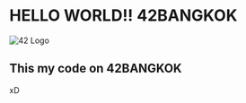 # HELLO WORLD!! 42BANGKOK

![42 Logo](https://cdn.discordapp.com/attachments/471668354260926464/976581333151277116/42bangkok-logo-right.png)


## This my code on 42BANGKOK
xD
